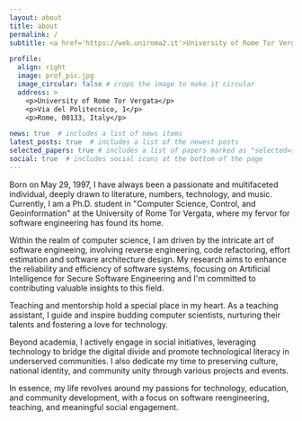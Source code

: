 ```yaml
---
layout: about
title: about
permalink: /
subtitle: <a href='https://web.uniroma2.it'>University of Rome Tor Vergata</a>.

profile:
  align: right
  image: prof_pic.jpg
  image_circular: false # crops the image to make it circular
  address: >
    <p>University of Rome Tor Vergata</p>
    <p>Via del Politecnico, 1</p>
    <p>Rome, 00133, Italy</p>

news: true  # includes a list of news items
latest_posts: true  # includes a list of the newest posts
selected_papers: true # includes a list of papers marked as "selected={true}"
social: true  # includes social icons at the bottom of the page
---
```


Born on May 29, 1997, I have always been a passionate and multifaceted individual, deeply drawn to literature, numbers, technology, and music. Currently, I am a Ph.D. student in "Computer Science, Control, and Geoinformation" at the University of Rome Tor Vergata, where my fervor for software engineering has found its home.

Within the realm of computer science, I am driven by the intricate art of software engineeing, involving reverse engineering, code refactoring, effort estimation and software architecture design. My research aims to enhance the reliability and efficiency of software systems, focusing on Artificial Intelligence for Secure Software Engineering and I'm committed to contributing valuable insights to this field.

Teaching and mentorship hold a special place in my heart. As a teaching assistant, I guide and inspire budding computer scientists, nurturing their talents and fostering a love for technology.

Beyond academia, I actively engage in social initiatives, leveraging technology to bridge the digital divide and promote technological literacy in underserved communities. I also dedicate my time to preserving culture, national identity, and community unity through various projects and events.

In essence, my life revolves around my passions for technology, education, and community development, with a focus on software reengineering, teaching, and meaningful social engagement.
